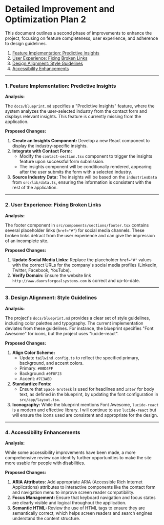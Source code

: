 # Detailed Improvement and Optimization Plan 2

This document outlines a second phase of improvements to enhance the project, focusing on feature completeness, user experience, and adherence to design guidelines.

1.  [Feature Implementation: Predictive Insights](#1-feature-implementation-predictive-insights)
2.  [User Experience: Fixing Broken Links](#2-user-experience-fixing-broken-links)
3.  [Design Alignment: Style Guidelines](#3-design-alignment-style-guidelines)
4.  [Accessibility Enhancements](#4-accessibility-enhancements)

---

### 1. Feature Implementation: Predictive Insights

**Analysis:**

The `docs/blueprint.md` specifies a "Predictive Insights" feature, where the system analyzes the user-selected industry from the contact form and displays relevant insights. This feature is currently missing from the application.

**Proposed Changes:**

1.  **Create an Insights Component:** Develop a new React component to display the industry-specific insights.
2.  **Integrate with Contact Form:**
    *   Modify the `contact-section.tsx` component to trigger the insights feature upon successful form submission.
    *   The insights component will be conditionally rendered, appearing after the user submits the form with a selected industry.
3.  **Source Industry Data:** The insights will be based on the `industriesData` from `src/lib/data.ts`, ensuring the information is consistent with the rest of the application.

---

### 2. User Experience: Fixing Broken Links

**Analysis:**

The footer component in `src/components/sections/footer.tsx` contains several placeholder links (`href="#"`) for social media channels. These broken links detract from the user experience and can give the impression of an incomplete site.

**Proposed Changes:**

1.  **Update Social Media Links:** Replace the placeholder `href="#"` values with the correct URLs for the company's social media profiles (LinkedIn, Twitter, Facebook, YouTube).
2.  **Verify Domain:** Ensure the website link `http://www.daorsforgealsystems.com` is correct and up-to-date.

---

### 3. Design Alignment: Style Guidelines

**Analysis:**

The project's `docs/blueprint.md` provides a clear set of style guidelines, including color palettes and typography. The current implementation deviates from these guidelines. For instance, the blueprint specifies "Font Awesome" for icons, but the project uses "lucide-react".

**Proposed Changes:**

1.  **Align Color Scheme:**
    *   Update `tailwind.config.ts` to reflect the specified primary, background, and accent colors.
    *   Primary: `#00D4FF`
    *   Background: `#0F0F23`
    *   Accent: `#7C3AED`
2.  **Standardize Fonts:**
    *   Ensure that `Space Grotesk` is used for headlines and `Inter` for body text, as defined in the blueprint, by updating the font configuration in `src/app/layout.tsx`.
3.  **Iconography:** While the blueprint mentions Font Awesome, `lucide-react` is a modern and effective library. I will continue to use `lucide-react` but will ensure the icons used are consistent and appropriate for the design.

---

### 4. Accessibility Enhancements

**Analysis:**

While some accessibility improvements have been made, a more comprehensive review can identify further opportunities to make the site more usable for people with disabilities.

**Proposed Changes:**

1.  **ARIA Attributes:** Add appropriate ARIA (Accessible Rich Internet Applications) attributes to interactive components like the contact form and navigation menu to improve screen reader compatibility.
2.  **Focus Management:** Ensure that keyboard navigation and focus states are clearly visible and logical throughout the application.
3.  **Semantic HTML:** Review the use of HTML tags to ensure they are semantically correct, which helps screen readers and search engines understand the content structure.
